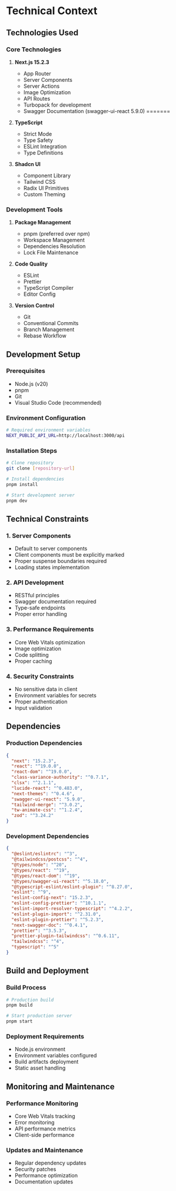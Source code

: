 # Technical Context

## Technologies Used

### Core Technologies
1. **Next.js 15.2.3**
   - App Router
   - Server Components
   - Server Actions
   - Image Optimization
   - API Routes
   - Turbopack for development
   - Swagger Documentation (swagger-ui-react 5.9.0)
=======

2. **TypeScript**
   - Strict Mode
   - Type Safety
   - ESLint Integration
   - Type Definitions

3. **Shadcn UI**
   - Component Library
   - Tailwind CSS
   - Radix UI Primitives
   - Custom Theming

### Development Tools
1. **Package Management**
   - pnpm (preferred over npm)
   - Workspace Management
   - Dependencies Resolution
   - Lock File Maintenance

2. **Code Quality**
   - ESLint
   - Prettier
   - TypeScript Compiler
   - Editor Config

3. **Version Control**
   - Git
   - Conventional Commits
   - Branch Management
   - Rebase Workflow

## Development Setup

### Prerequisites
- Node.js (v20)
- pnpm
- Git
- Visual Studio Code (recommended)

### Environment Configuration
```bash
# Required environment variables
NEXT_PUBLIC_API_URL=http://localhost:3000/api
```

### Installation Steps
```bash
# Clone repository
git clone [repository-url]

# Install dependencies
pnpm install

# Start development server
pnpm dev
```

## Technical Constraints

### 1. Server Components
- Default to server components
- Client components must be explicitly marked
- Proper suspense boundaries required
- Loading states implementation

### 2. API Development
- RESTful principles
- Swagger documentation required
- Type-safe endpoints
- Proper error handling

### 3. Performance Requirements
- Core Web Vitals optimization
- Image optimization
- Code splitting
- Proper caching

### 4. Security Constraints
- No sensitive data in client
- Environment variables for secrets
- Proper authentication
- Input validation

## Dependencies

### Production Dependencies
```json
{
  "next": "15.2.3",
  "react": "^19.0.0",
  "react-dom": "^19.0.0",
  "class-variance-authority": "^0.7.1",
  "clsx": "^2.1.1",
  "lucide-react": "^0.483.0",
  "next-themes": "^0.4.6",
  "swagger-ui-react": "5.9.0",
  "tailwind-merge": "^3.0.2",
  "tw-animate-css": "^1.2.4",
  "zod": "^3.24.2"
}
```

### Development Dependencies
```json
{
  "@eslint/eslintrc": "^3",
  "@tailwindcss/postcss": "^4",
  "@types/node": "^20",
  "@types/react": "^19",
  "@types/react-dom": "^19",
  "@types/swagger-ui-react": "^5.18.0",
  "@typescript-eslint/eslint-plugin": "^8.27.0",
  "eslint": "^9",
  "eslint-config-next": "15.2.3",
  "eslint-config-prettier": "^10.1.1",
  "eslint-import-resolver-typescript": "^4.2.2",
  "eslint-plugin-import": "^2.31.0",
  "eslint-plugin-prettier": "^5.2.3",
  "next-swagger-doc": "^0.4.1",
  "prettier": "^3.5.3",
  "prettier-plugin-tailwindcss": "^0.6.11",
  "tailwindcss": "^4",
  "typescript": "^5"
}
```

## Build and Deployment

### Build Process
```bash
# Production build
pnpm build

# Start production server
pnpm start
```

### Deployment Requirements
- Node.js environment
- Environment variables configured
- Build artifacts deployment
- Static asset handling

## Monitoring and Maintenance

### Performance Monitoring
- Core Web Vitals tracking
- Error monitoring
- API performance metrics
- Client-side performance

### Updates and Maintenance
- Regular dependency updates
- Security patches
- Performance optimization
- Documentation updates